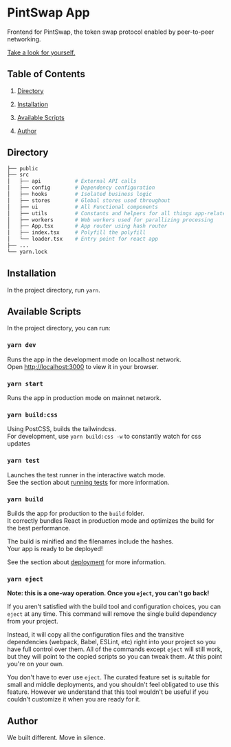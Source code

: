 # PintSwap App

Frontend for PintSwap, the token swap protocol enabled by peer-to-peer networking.

[Take a look for yourself.](https://app.pintswap.exchange)

## Table of Contents

1. [Directory](https://github.com/pintswap/pintswap-app#directory)

2. [Installation](https://github.com/pintswap/pintswap-app#installation)

3. [Available Scripts](https://github.com/pintswap/pintswap-app#available-scripts)

4. [Author](https://github.com/pintswap/pintswap-app#)


## Directory

```bash
├── public
├── src
│   ├── api           # External API calls
│   ├── config        # Dependency configuration
│   ├── hooks         # Isolated business logic
│   ├── stores        # Global stores used throughout
│   ├── ui            # All Functional components
│   ├── utils         # Constants and helpers for all things app-related
│   ├── workers       # Web workers used for parallizing processing
│   ├── App.tsx       # App router using hash router
│   ├── index.tsx     # Polyfill the polyfill
│   └── loader.tsx    # Entry point for react app
├── ...
└── yarn.lock
```

## Installation

In the project directory, run `yarn`.


## Available Scripts

In the project directory, you can run:

### `yarn dev`

Runs the app in the development mode on localhost network.\
Open [http://localhost:3000](http://localhost:3000) to view it in your browser.

### `yarn start`

Runs the app in production mode on mainnet network.

### `yarn build:css`

Using PostCSS, builds the tailwindcss.\
For development, use `yarn build:css -w` to constantly watch for css updates

### `yarn test`

Launches the test runner in the interactive watch mode.\
See the section about [running tests](https://facebook.github.io/create-react-app/docs/running-tests) for more information.

### `yarn build`

Builds the app for production to the `build` folder.\
It correctly bundles React in production mode and optimizes the build for the best performance.

The build is minified and the filenames include the hashes.\
Your app is ready to be deployed!

See the section about [deployment](https://facebook.github.io/create-react-app/docs/deployment) for more information.

### `yarn eject`

**Note: this is a one-way operation. Once you `eject`, you can't go back!**

If you aren't satisfied with the build tool and configuration choices, you can `eject` at any time. This command will remove the single build dependency from your project.

Instead, it will copy all the configuration files and the transitive dependencies (webpack, Babel, ESLint, etc) right into your project so you have full control over them. All of the commands except `eject` will still work, but they will point to the copied scripts so you can tweak them. At this point you're on your own.

You don't have to ever use `eject`. The curated feature set is suitable for small and middle deployments, and you shouldn't feel obligated to use this feature. However we understand that this tool wouldn't be useful if you couldn't customize it when you are ready for it.


## Author

We built different. Move in silence. 